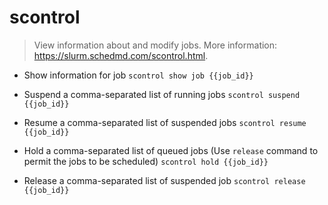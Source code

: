 # scontrol
> View information about and modify jobs.
> More information: <https://slurm.schedmd.com/scontrol.html>.

- Show information for job
`scontrol show job {{job_id}}`

- Suspend a comma-separated list of running jobs
`scontrol suspend {{job_id}}`

- Resume a comma-separated list of suspended jobs
`scontrol resume {{job_id}}`

- Hold a comma-separated list of queued jobs (Use `release` command to permit the jobs to be scheduled)
`scontrol hold {{job_id}}`

- Release a comma-separated list of suspended job
`scontrol release {{job_id}}`
